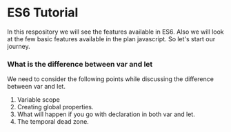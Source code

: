 # ES6 Tutorial
In this respository we will see the features available in ES6. Also we will look at the few basic features available in the plan javascript. So let's start our journey. 

### What is the difference between var and let 

We need to consider the following points while discussing the difference between var and let. 
1. Variable scope
2. Creating global properties. 
3. What will happen if you go with declaration in both var and let. 
4. The temporal dead zone. 


